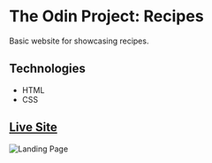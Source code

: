 # The Odin Project: Recipes

Basic website for showcasing recipes.

## Technologies
* HTML
* CSS

## [Live Site](https://xxnoc.github.io/odin-recipes/)

![Landing Page](https://www.site-shot.com/cached_image/sz-QnFYDEe6x1AJCrBEAAg)
